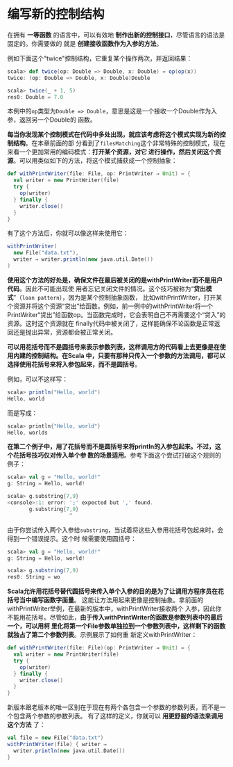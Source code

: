 编写新的控制结构
===================================================================================
在拥有 **一等函数** 的语言中，可以有效地 **制作出新的控制接口**，尽管语言的语法是固定的。你需要做的
就是 **创建接收函数作为入参的方法**。

例如下面这个"twice"控制结构，它重复某个操作两次，并返回结果：
```scala
scala> def twice(op: Double => Double, x: Double) = op(op(x))
twice: (op: Double => Double, x: Double)Double

scala> twice(_ + 1, 5)
res0: Double = 7.0
```
本例中的`op`类型为`Double => Double`，意思是这是一个接收一个Double作为入参，返回另一个Double的
函数。

**每当你发现某个控制模式在代码中多处出现，就应该考虑将这个模式实现为新的控制结构**。在本章前面的部
分看到了`filesMatching`这个非常特殊的控制模式，现在来看一个更加常用的编码模式：**打开某个资源，对它
进行操作，然后关闭这个资源**。可以用类似如下的方法，将这个模式捕获成一个控制抽象：
```scala
def withPrintWriter(file: File, op: PrintWriter ⇒ Unit) = {
  val writer = new PrintWriter(file)
  try {
    op(writer)
  } finally {
    writer.close()
  }
}
```
有了这个方法后，你就可以像这样来使用它：
```scala
withPrintWriter(
  new File("data.txt"),
  writer ⇒ writer.println(new java.util.Date())
)
```
**使用这个方法的好处是，确保文件在最后被关闭的是withPrintWriter而不是用户代码**。因此不可能出现使
用者忘记关闭文件的情况。这个技巧被称为“**贷出模式**”（`loan pattern`），因为是某个控制抽象函数，
比如withPrintWriter，打开某个资源并将这个资源“贷出”给函数。例如，前一例中的withPrintWriter将一个
PrintWriter“贷出”给函数op。当函数完成时，它会表明自己不再需要这个“贷入”的资源。这时这个资源就在
finally代码中被关闭了，这样能确保不论函数是正常返回还是抛出异常，资源都会被正常关闭。

**可以用花括号而不是圆括号来表示参数列表，这样调用方的代码看上去更像是在使用内建的控制结构。在Scala
中，只要有那种只传入一个参数的方法调用，都可以选择使用花括号来将入参包起来，而不是圆括号**。

例如，可以不这样写：
```scala
scala> println("Hello, world")
Hello, world
```
而是写成：
```scala
scala> println{"Hello, world"}
Hello, worlds
```
**在第二个例子中，用了花括号而不是圆括号来将println的入参包起来。不过，这个花括号技巧仅对传入单个参
数的场景适用**。参考下面这个尝试打破这个规则的例子：
```scala
scala> val g = "Hello, world!"
g: String = Hello, world!

scala> g.substring{7,9}
<console>:1: error: ';' expected but ',' found.
       g.substring{7,9}
                    ^
```
由于你尝试传入两个入参给`substring`，当试着将这些入参用花括号包起来时，会得到一个错误提示。这个时
候需要使用圆括号：
```scala
scala> val g = "Hello, world!"
g: String = Hello, world!

scala> g.substring(7,9)
res0: String = wo
```
**Scala允许用花括号替代圆括号来传入单个入参的目的是为了让调用方程序员在花括号当中编写函数字面量**。
这能让方法用起来更像是控制抽象。拿前面的withPrintWriter举例，在最新的版本中，withPrintWriter接收两个
入参，因此你不能用花括号。尽管如此，**由于传入withPrintWriter的函数是参数列表中的最后一个，可以用柯
里化将第一个File参数单独拉到一个参数列表中，这样剩下的函数就独占了第二个参数列表**。示例展示了如何重
新定义withPrintWriter：
```scala
def withPrintWriter(file: File)(op: PrintWriter ⇒ Unit) = {
  val writer = new PrintWriter(file)
  try {
    op(writer)
  } finally {
    writer.close()
  }
}
```
新版本跟老版本的唯一区别在于现在有两个各包含一个参数的参数列表，而不是一个包含两个参数的参数列表。
有了这样的定义，你就可以 **用更舒服的语法来调用这个方法** 了：
```scala
val file = new File("data.txt")
withPrintWriter(file) { writer ⇒
  writer.println(new java.util.Date())
}
```








